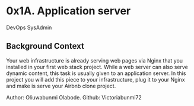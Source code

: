 # 0x1A. Application server
DevOps
SysAdmin

## Background Context

Your web infrastructure is already serving web pages via Nginx that you installed in your first web stack project. While a web server can also serve dynamic content, this task is usually given to an application server. In this project you will add this piece to your infrastructure, plug it to your Nginx and make is serve your Airbnb clone project.

Author:
Oliuwabunmi Olabode.
Github:
Victoriabunmi72
